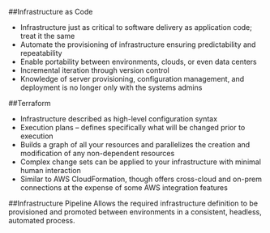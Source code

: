 ##Infrastructure as Code

* Infrastructure just as critical to software delivery as application code; treat it the same
* Automate the provisioning of infrastructure ensuring predictability and repeatability
* Enable portability between environments, clouds, or even data centers
* Incremental iteration through version control
* Knowledge of server provisioning, configuration management, and deployment is no longer only with the systems admins


##Terraform

* Infrastructure described as high-level configuration syntax
* Execution plans – defines specifically what will be changed prior to execution
* Builds a graph of all your resources and parallelizes the creation and modification of any non-dependent resources
* Complex change sets can be applied to your infrastructure with minimal human interaction
* Similar to AWS CloudFormation, though offers cross-cloud and on-prem connections at the expense of some AWS integration features

##Infrastructure Pipeline
Allows the required infrastructure definition to be provisioned and promoted between environments in a consistent, headless, automated process.
